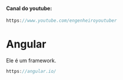 #### Canal do youtube:

```js
https://www.youtube.com/engenheiroyoutuber
```

# Angular

Ele é um framework.

```js
https://angular.io/
```
